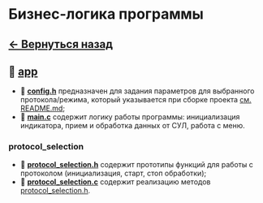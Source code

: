 # Бизнес-логика программы

## **[<- Вернуться назад](../README.md)**

## 📂 **[app](../app/)**

- 📄 **[config.h](./config.h)** предназначен для задания параметров для выбранного протокола/режима, который указывается при сборке проекта [см. README.md](../../README.md);
- 📄 **[main.c](./main.c)** содержит логику работы программы: инициализация индикатора, прием и обработка данных от СУЛ, работа с меню.

### protocol_selection

- 📄 <a id="protocol_selection_h"></a> **[protocol_selection.h](./protocol_selection.h)** содержит прототипы функций для работы с протоколом (инициализация, старт, стоп обработки);
- 📄 **[protocol_selection.c](./protocol_selection.c)** содержит реализацию методов [protocol_selection.h](#protocol_selection_h).
